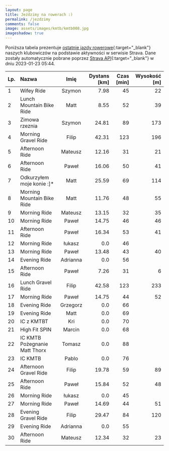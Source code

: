 ```yaml
---
layout: page
title: Jeździmy na rowerach :)
permalink: /jezdzimy
comments: false
image: assets/images/kmtb/kmtb008.jpg
imageshadow: true
---
```


Poniższa tabela prezentuje [ostatnie jazdy rowerowe](https://www.strava.com/clubs/336381){:target="_blank"} naszych klubowiczów na podstawie aktywności w serwisie Strava. Dane zostały automatycznie pobrane poprzez [Strava API](https://developers.strava.com/docs/reference/#api-Clubs-getClubActivitiesById){:target="_blank"} w dniu 2023-01-23 05:44.

Lp. | Nazwa | Imię | Dystans [km] | Czas [min] | Wysokość [m]
:--- | :--- | :---: | ---: | ---: | ---:
1|Wifey Ride|Szymon|7.98|45|22
2|Lunch Mountain Bike Ride|Matt|8.55|52|39
3|Zimowa rzeznia|Szymon|24.81|89|173
4|Morning Gravel Ride|Filip|42.31|123|196
5|Afternoon Ride|Mateusz|12.16|31|21
6|Afternoon Ride|Paweł|16.06|50|41
7|Odkurzyłem moje konie :]*|Matt|25.59|69|114
8|Morning Mountain Bike Ride|Matt|11.76|48|55
9|Morning Ride|Mateusz|13.15|32|35
10|Morning Ride|Paweł|14.75|46|46
11|Afternoon Ride|Paweł|16.34|53|41
12|Morning Ride|łukasz|0.0|46|
13|Morning Ride|Paweł|13.48|43|40
14|Evening Ride|Adrianna|0.0|56|
15|Afternoon Ride|Paweł|7.26|31|6
16|Lunch Gravel Ride|Filip|42.58|123|233
17|Morning Ride|Paweł|14.75|44|52
18|Evening Ride|Grzegorz|0.0|66|
19|Evening Ride|Matt|0.0|69|
20|IC z KMTBT|Kri|0.0|70|
21|High Fit SPIN|Marcin|0.0|68|
22|IC KMTB Pożegnanie Matt Thorx|Tomasz|0.0|88|
23|IC KMTB|Pablo|0.0|76|
24|Afternoon Gravel Ride|Filip|19.78|59|89
25|Afternoon Ride|Paweł|15.84|52|48
26|Morning Ride|łukasz|0.0|45|
27|Morning Ride|Paweł|14.69|44|51
28|Evening Gravel Ride|Filip|29.47|84|120
29|Evening Ride|Adrianna|0.0|55|
30|Afternoon Ride|Mateusz|12.34|32|23
